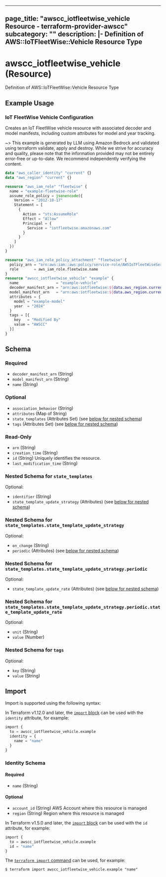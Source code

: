 
---
page_title: "awscc_iotfleetwise_vehicle Resource - terraform-provider-awscc"
subcategory: ""
description: |-
  Definition of AWS::IoTFleetWise::Vehicle Resource Type
---

# awscc_iotfleetwise_vehicle (Resource)

Definition of AWS::IoTFleetWise::Vehicle Resource Type

## Example Usage

### IoT FleetWise Vehicle Configuration

Creates an IoT FleetWise vehicle resource with associated decoder and model manifests, including custom attributes for model and year tracking.

~> This example is generated by LLM using Amazon Bedrock and validated using terraform validate, apply and destroy. While we strive for accuracy and quality, please note that the information provided may not be entirely error-free or up-to-date. We recommend independently verifying the content.

```terraform
data "aws_caller_identity" "current" {}
data "aws_region" "current" {}

resource "aws_iam_role" "fleetwise" {
  name = "example-fleetwise-role"
  assume_role_policy = jsonencode({
    Version = "2012-10-17"
    Statement = [
      {
        Action = "sts:AssumeRole"
        Effect = "Allow"
        Principal = {
          Service = "iotfleetwise.amazonaws.com"
        }
      }
    ]
  })
}

resource "aws_iam_role_policy_attachment" "fleetwise" {
  policy_arn = "arn:aws:iam::aws:policy/service-role/AWSIoTFleetWiseServiceRole"
  role       = aws_iam_role.fleetwise.name
}
resource "awscc_iotfleetwise_vehicle" "example" {
  name                 = "example-vehicle"
  decoder_manifest_arn = "arn:aws:iotfleetwise:${data.aws_region.current.name}:${data.aws_caller_identity.current.account_id}:decoder-manifest/example"
  model_manifest_arn   = "arn:aws:iotfleetwise:${data.aws_region.current.name}:${data.aws_caller_identity.current.account_id}:model-manifest/example"
  attributes = {
    model = "example-model"
    year  = "2024"
  }
  tags = [{
    key   = "Modified By"
    value = "AWSCC"
  }]
}
```

<!-- schema generated by tfplugindocs -->
## Schema

### Required

- `decoder_manifest_arn` (String)
- `model_manifest_arn` (String)
- `name` (String)

### Optional

- `association_behavior` (String)
- `attributes` (Map of String)
- `state_templates` (Attributes Set) (see [below for nested schema](#nestedatt--state_templates))
- `tags` (Attributes Set) (see [below for nested schema](#nestedatt--tags))

### Read-Only

- `arn` (String)
- `creation_time` (String)
- `id` (String) Uniquely identifies the resource.
- `last_modification_time` (String)

<a id="nestedatt--state_templates"></a>
### Nested Schema for `state_templates`

Optional:

- `identifier` (String)
- `state_template_update_strategy` (Attributes) (see [below for nested schema](#nestedatt--state_templates--state_template_update_strategy))

<a id="nestedatt--state_templates--state_template_update_strategy"></a>
### Nested Schema for `state_templates.state_template_update_strategy`

Optional:

- `on_change` (String)
- `periodic` (Attributes) (see [below for nested schema](#nestedatt--state_templates--state_template_update_strategy--periodic))

<a id="nestedatt--state_templates--state_template_update_strategy--periodic"></a>
### Nested Schema for `state_templates.state_template_update_strategy.periodic`

Optional:

- `state_template_update_rate` (Attributes) (see [below for nested schema](#nestedatt--state_templates--state_template_update_strategy--periodic--state_template_update_rate))

<a id="nestedatt--state_templates--state_template_update_strategy--periodic--state_template_update_rate"></a>
### Nested Schema for `state_templates.state_template_update_strategy.periodic.state_template_update_rate`

Optional:

- `unit` (String)
- `value` (Number)





<a id="nestedatt--tags"></a>
### Nested Schema for `tags`

Optional:

- `key` (String)
- `value` (String)

## Import

Import is supported using the following syntax:

In Terraform v1.12.0 and later, the [`import` block](https://developer.hashicorp.com/terraform/language/import) can be used with the `identity` attribute, for example:

```terraform
import {
  to = awscc_iotfleetwise_vehicle.example
  identity = {
    name = "name"
  }
}
```

<!-- schema generated by tfplugindocs -->
### Identity Schema

#### Required

- `name` (String)

#### Optional

- `account_id` (String) AWS Account where this resource is managed
- `region` (String) Region where this resource is managed

In Terraform v1.5.0 and later, the [`import` block](https://developer.hashicorp.com/terraform/language/import) can be used with the `id` attribute, for example:

```terraform
import {
  to = awscc_iotfleetwise_vehicle.example
  id = "name"
}
```

The [`terraform import` command](https://developer.hashicorp.com/terraform/cli/commands/import) can be used, for example:

```shell
$ terraform import awscc_iotfleetwise_vehicle.example "name"
```
